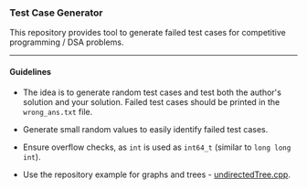 ### Test Case Generator

This repository provides tool to generate failed test cases for competitive programming / DSA problems.

---

#### Guidelines

- The idea is to generate random test cases and test both the author's solution and your solution. Failed test cases should be printed in the `wrong_ans.txt` file.

- Generate small random values to easily identify failed test cases.

- Ensure overflow checks, as `int` is used as `int64_t` (similar to `long long int`).

- Use the repository example for graphs and trees - [undirectedTree.cpp](https://github.com/ayush8303/testCaseGenerator/blob/main/undirectedTree.cpp).
